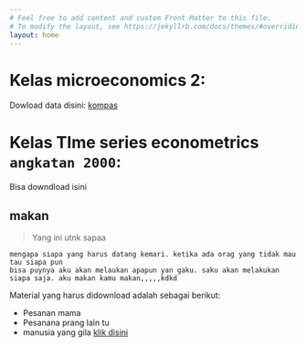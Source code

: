 ```yaml
---
# Feel free to add content and custom Front Matter to this file.
# To modify the layout, see https://jekyllrb.com/docs/themes/#overriding-theme-defaults
layout: home
---
```

# Kelas microeconomics 2:
Dowload data disini: [kompas](kompas.id)

# Kelas TIme series econometrics `angkatan 2000`:
Bisa downdload isini

## makan
> Yang ini utnk sapaa

	mengapa siapa yang harus datang kemari. ketika ada orag yang tidak mau tau siapa pun
	bisa puynya aku akan melaukan apapun yan gaku. saku akan melakukan siapa saja. aku makan kamu makan,,,,,kdkd

Material yang harus didownload adalah sebagai berikut:

- Pesanan mama
- Pesanana prang lain tu
- manusia yang gila [klik disini](kompas.com)


